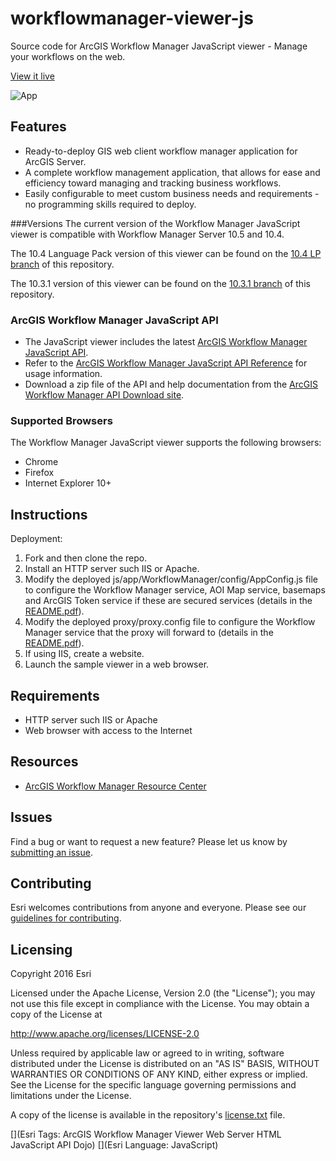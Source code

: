 workflowmanager-viewer-js
==========================

Source code for ArcGIS Workflow Manager JavaScript viewer - Manage your workflows on the web.

[View it live](http://workflowsample.esri.com/js/)

![App](https://raw.github.com/Esri/workflowmanager-viewer-js/master/workflowmanager-viewer-js.png)

## Features
* Ready-to-deploy GIS web client workflow manager application for ArcGIS Server.
* A complete workflow management application, that allows for ease and efficiency toward managing and tracking business workflows.
* Easily configurable to meet custom business needs and requirements - no programming skills required to deploy.

###Versions
The current version of the Workflow Manager JavaScript viewer is compatible with Workflow Manager Server 10.5 and 10.4.  

The 10.4 Language Pack version of this viewer can be found on the [10.4 LP branch](https://github.com/Esri/workflowmanager-viewer-js/tree/10.4_LP) of this repository.

The 10.3.1 version of this viewer can be found on the [10.3.1 branch](https://github.com/Esri/workflowmanager-viewer-js/tree/10.3.1) of this repository.

### ArcGIS Workflow Manager JavaScript API
* The JavaScript viewer includes the latest [ArcGIS Workflow Manager JavaScript API](js/app/WorkflowManager/libs/workflowmanager).
* Refer to the [ArcGIS Workflow Manager JavaScript API Reference](http://workflowsample.esri.com/doc/javascript/jsapi/index.html) for usage information.
* Download a zip file of the API and help documentation from the [ArcGIS Workflow Manager API Download site](http://www.esri.com/apps/products/download/index.cfm?fuseaction=download.all#ArcGIS_Workflow_Manager_API).

### Supported Browsers
The Workflow Manager JavaScript viewer supports the following browsers:
* Chrome
* Firefox
* Internet Explorer 10+

## Instructions

Deployment:

1. Fork and then clone the repo.
2. Install an HTTP server such IIS or Apache.
3. Modify the deployed js/app/WorkflowManager/config/AppConfig.js file to configure the
Workflow Manager service, AOI Map service, basemaps and ArcGIS Token service if these are secured
services (details in the [README.pdf](README.pdf)).
4. Modify the deployed proxy/proxy.config file to configure the Workflow Manager service that
the proxy will forward to (details in the [README.pdf](README.pdf)).
5. If using IIS, create a website.
6. Launch the sample viewer in a web browser.

## Requirements

* HTTP server such IIS or Apache
* Web browser with access to the Internet

## Resources

* [ArcGIS Workflow Manager Resource Center](http://resources.arcgis.com/en/communities/workflow-manager/)

## Issues

Find a bug or want to request a new feature?  Please let us know by [submitting an issue](https://github.com/Esri/workflowmanager-viewer-js/issues).

## Contributing

Esri welcomes contributions from anyone and everyone. Please see our [guidelines for contributing](https://github.com/esri/contributing).

## Licensing
Copyright 2016 Esri

Licensed under the Apache License, Version 2.0 (the "License");
you may not use this file except in compliance with the License.
You may obtain a copy of the License at

   http://www.apache.org/licenses/LICENSE-2.0

Unless required by applicable law or agreed to in writing, software
distributed under the License is distributed on an "AS IS" BASIS,
WITHOUT WARRANTIES OR CONDITIONS OF ANY KIND, either express or implied.
See the License for the specific language governing permissions and
limitations under the License.

A copy of the license is available in the repository's [license.txt]( https://raw.github.com/Esri/workflowmanager-viewer-js/master/license.txt) file.

[](Esri Tags: ArcGIS Workflow Manager Viewer Web Server HTML JavaScript API Dojo)
[](Esri Language: JavaScript)

